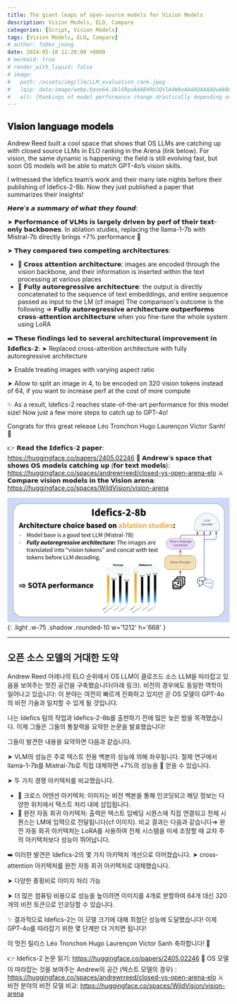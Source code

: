 ```yaml
---
title: The giant leaps of open-source models for Vision Models
description: Vision Models, ELO, Compare
categories: [Script, Vision Models]
tags: [Vision Models, ELO, Compare]
# author: foDev_jeong
date: 2024-05-18 11:20:00 +0800
# mermaid: true
# render_with_liquid: false
# image:
#   path: /assets/img/llm/LLM_evaluation_rank.jpeg
#   lqip: data:image/webp;base64,UklGRpoAAABXRUJQVlA4WAoAAAAQAAAADwAABwAAQUxQSDIAAAARL0AmbZurmr57yyIiqE8oiG0bejIYEQTgqiDA9vqnsUSI6H+oAERp2HZ65qP/VIAWAFZQOCBCAAAA8AEAnQEqEAAIAAVAfCWkAALp8sF8rgRgAP7o9FDvMCkMde9PK7euH5M1m6VWoDXf2FkP3BqV0ZYbO6NA/VFIAAAA
#   alt: [Rankings of model performance change drastically depending on which LLM is used as the judge on KILT-NQ]
---
```



## 𝐕𝐢𝐬𝐢𝐨𝐧 𝐥𝐚𝐧𝐠𝐮𝐚𝐠𝐞 𝐦𝐨𝐝𝐞𝐥𝐬

Andrew Reed built a cool space that shows that OS LLMs are catching up with closed source LLMs in ELO ranking in the Arena (link below).
For vision, the same dynamic is happening: the field is still evolving fast, but soon OS models will be able to match GPT-4o’s vision skills.

I witnessed the Idefics team’s work and their many late nights before their publishing of Idefics-2-8b. Now they just published a paper that summarizes their insights!

𝙃𝙚𝙧𝙚’𝙨 𝙖 𝙨𝙪𝙢𝙢𝙖𝙧𝙮 𝙤𝙛 𝙬𝙝𝙖𝙩 𝙩𝙝𝙚𝙮 𝙛𝙤𝙪𝙣𝙙:

➤ 𝗣𝗲𝗿𝗳𝗼𝗿𝗺𝗮𝗻𝗰𝗲 𝗼𝗳 𝗩𝗟𝗠𝘀 𝗶𝘀 𝗹𝗮𝗿𝗴𝗲𝗹𝘆 𝗱𝗿𝗶𝘃𝗲𝗻 𝗯𝘆 𝗽𝗲𝗿𝗳 𝗼𝗳 𝘁𝗵𝗲𝗶𝗿 𝘁𝗲𝘅𝘁-𝗼𝗻𝗹𝘆 𝗯𝗮𝗰𝗸𝗯𝗼𝗻𝗲𝘀. In ablation studies, replacing the llama-1-7b with Mistral-7b directly brings +7% performance 🤯

➤ 𝗧𝗵𝗲𝘆 𝗰𝗼𝗺𝗽𝗮𝗿𝗲𝗱 𝘁𝘄𝗼 𝗰𝗼𝗺𝗽𝗲𝘁𝗶𝗻𝗴 𝗮𝗿𝗰𝗵𝗶𝘁𝗲𝗰𝘁𝘂𝗿𝗲𝘀:
 - 🔀 𝗖𝗿𝗼𝘀𝘀 𝗮𝘁𝘁𝗲𝗻𝘁𝗶𝗼𝗻 𝗮𝗿𝗰𝗵𝗶𝘁𝗲𝗰𝘁𝘂𝗿𝗲: images are encoded through the vision backbone, and their information is inserted within the text processing at various places
 - 🔢 𝗙𝘂𝗹𝗹𝘆 𝗮𝘂𝘁𝗼𝗿𝗲𝗴𝗿𝗲𝘀𝘀𝗶𝘃𝗲 𝗮𝗿𝗰𝗵𝗶𝘁𝗲𝗰𝘁𝘂𝗿𝗲: the output is directly concatenated to the sequence of text embeddings, and entire sequence passed as input to the LM (cf image)
The comparison's outcome is the following ⇒ 𝗙𝘂𝗹𝗹𝘆 𝗮𝘂𝘁𝗼𝗿𝗲𝗴𝗿𝗲𝘀𝘀𝗶𝘃𝗲 𝗮𝗿𝗰𝗵𝗶𝘁𝗲𝗰𝘁𝘂𝗿𝗲 𝗼𝘂𝘁𝗽𝗲𝗿𝗳𝗼𝗿𝗺𝘀 𝗰𝗿𝗼𝘀𝘀-𝗮𝘁𝘁𝗲𝗻𝘁𝗶𝗼𝗻 𝗮𝗿𝗰𝗵𝗶𝘁𝗲𝗰𝘁𝘂𝗿𝗲 when you fine-tune the whole system using LoRA

➡️ 𝗧𝗵𝗲𝘀𝗲 𝗳𝗶𝗻𝗱𝗶𝗻𝗴𝘀 𝗹𝗲𝗱 𝘁𝗼 𝘀𝗲𝘃𝗲𝗿𝗮𝗹 𝗮𝗿𝗰𝗵𝗶𝘁𝗲𝗰𝘁𝘂𝗿𝗮𝗹 𝗶𝗺𝗽𝗿𝗼𝘃𝗲𝗺𝗲𝗻𝘁 𝗶𝗻 𝗜𝗱𝗲𝗳𝗶𝗰𝘀-𝟮:
➤ Replaced cross-attention architecture with fully autoregressive architecture

➤ Enable treating images with varying aspect ratio

➤ Allow to split an image in 4, to be encoded on 320 vision tokens instead of 64, if you want to increase perf at the cost of more compute

✨ As a result, Idefics-2 reaches state-of-the-art performance for this model size! Now just a few more steps to catch up to GPT-4o!

Congrats for this great release Léo Tronchon Hugo Laurençon Victor Sanh! 👏

👉 𝗥𝗲𝗮𝗱 𝘁𝗵𝗲 𝗜𝗱𝗲𝗳𝗶𝗰𝘀-𝟮 𝗽𝗮𝗽𝗲𝗿: <https://huggingface.co/papers/2405.02246>
🚀 𝗔𝗻𝗱𝗿𝗲𝘄’𝘀 𝘀𝗽𝗮𝗰𝗲 𝘁𝗵𝗮𝘁 𝘀𝗵𝗼𝘄𝘀 𝗢𝗦 𝗺𝗼𝗱𝗲𝗹𝘀 𝗰𝗮𝘁𝗰𝗵𝗶𝗻𝗴 𝘂𝗽 (𝗳𝗼𝗿 𝘁𝗲𝘅𝘁 𝗺𝗼𝗱𝗲𝗹𝘀): <https://huggingface.co/spaces/andrewrreed/closed-vs-open-arena-elo>
⚔️ 𝗖𝗼𝗺𝗽𝗮𝗿𝗲 𝘃𝗶𝘀𝗶𝗼𝗻 𝗺𝗼𝗱𝗲𝗹𝘀 𝗶𝗻 𝘁𝗵𝗲 𝗩𝗶𝘀𝗶𝗼𝗻 𝗮𝗿𝗲𝗻𝗮: <https://huggingface.co/spaces/WildVision/vision-arena>


![ 𝐕𝐢𝐬𝐢𝐨𝐧 𝐥𝐚𝐧𝐠𝐮𝐚𝐠𝐞 𝐦𝐨𝐝𝐞𝐥𝐬 ](/assets/img/news/VisionLanguage_model.jpeg){: .light .w-75 .shadow .rounded-10 w='1212' h='668' }

* * *


## 오픈 소스 모델의 거대한 도약

Andrew Reed 아레나의 ELO 순위에서 OS LLM이 클로즈드 소스 LLM을 따라잡고 있음을 보여주는 멋진 공간을 구축했습니다(아래 링크).
비전의 경우에도 동일한 역학이 일어나고 있습니다: 이 분야는 여전히 빠르게 진화하고 있지만 곧 OS 모델이 GPT-4o의 비전 기술과 일치할 수 있게 될 것입니다.

나는 Idefics 팀의 작업과 Idefics-2-8b를 출판하기 전에 많은 늦은 밤을 목격했습니다. 이제 그들은 그들의 통찰력을 요약한 논문을 발표했습니다!

그들이 발견한 내용을 요약하면 다음과 같습니다.

➤ VLM의 성능은 주로 텍스트 전용 백본의 성능에 의해 좌우됩니다. 절제 연구에서 llama-1-7b를 Mistral-7b로 직접 대체하면 +7%의 성능을 🤯 얻을 수 있습니다.

➤ 두 가지 경쟁 아키텍처를 비교했습니다.
 - 🔀 크로스 어텐션 아키텍처: 이미지는 비전 백본을 통해 인코딩되고 해당 정보는 다양한 위치에서 텍스트 처리 내에 삽입됩니다.
 - 🔢 완전 자동 회귀 아키텍처: 출력은 텍스트 임베딩 시퀀스에 직접 연결되고 전체 시퀀스는 LM에 입력으로 전달됩니다(cf 이미지).
비교 결과는 다음과 같습니다⇒ 완전 자동 회귀 아키텍처는 LoRA를 사용하여 전체 시스템을 미세 조정할 때 교차 주의 아키텍처보다 성능이 뛰어납니다.

➡️ 이러한 발견은 Idefics-2의 몇 가지 아키텍처 개선으로 이어졌습니다.
➤ cross-attention 아키텍처를 완전 자동 회귀 아키텍처로 대체했습니다.

➤ 다양한 종횡비로 이미지 처리 가능

➤ 더 많은 컴퓨팅 비용으로 성능을 높이려면 이미지를 4개로 분할하여 64개 대신 320개의 비전 토큰으로 인코딩할 수 있습니다.


✨ 결과적으로 Idefics-2는 이 모델 크기에 대해 최첨단 성능에 도달했습니다! 이제 GPT-4o를 따라잡기 위한 몇 단계만 더 거치면 됩니다!

이 멋진 릴리스 Léo Tronchon Hugo Laurençon Victor Sanh 축하합니다! 👏

👉 Idefics-2 논문 읽기: <https://huggingface.co/papers/2405.02246>
🚀 OS 모델이 따라잡는 것을 보여주는 Andrew의 공간 (텍스트 모델의 경우) : <https://huggingface.co/spaces/andrewrreed/closed-vs-open-arena-elo>
⚔️ 비전 분야의 비전 모델 비교: <https://huggingface.co/spaces/WildVision/vision-arena>